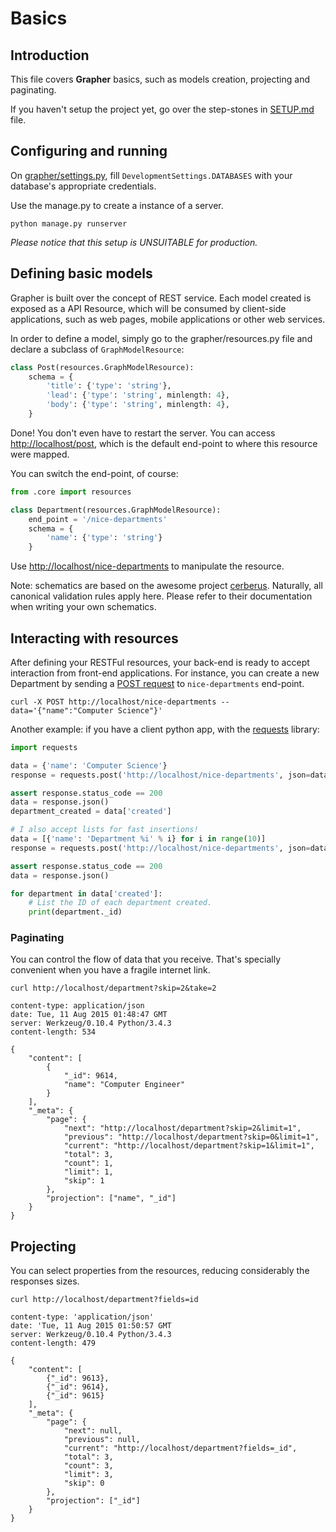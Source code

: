 # Basics

## Introduction
This file covers **Grapher** basics, such as models creation, projecting and paginating.

If you haven't setup the project yet, go over the step-stones in 
[SETUP.md](https://github.com/lucasdavid/grapher/blob/master/docs/SETUP.md) file.

## Configuring and running

On [grapher/settings.py](https://github.com/lucasdavid/grapher/blob/master/grapher/settings.py), fill
`DevelopmentSettings.DATABASES` with your database's appropriate credentials.

Use the manage.py to create a instance of a server.
```shell
python manage.py runserver
```
*Please notice that this setup is UNSUITABLE for production.*

## Defining basic models

Grapher is built over the concept of REST service. Each model created is exposed as a API Resource, 
which will be consumed by client-side applications, such as web pages, mobile applications or other web services.

In order to define a model, simply go to the grapher/resources.py file and declare a subclass of `GraphModelResource`:

```py
class Post(resources.GraphModelResource):
    schema = {
        'title': {'type': 'string'},
        'lead': {'type': 'string', minlength: 4},
        'body': {'type': 'string', minlength: 4},
    }

```

Done! You don't even have to restart the server. You can access [http://localhost/post](http://localhost/post), which
is the default end-point to where this resource were mapped.

You can switch the end-point, of course:

```py
from .core import resources

class Department(resources.GraphModelResource):
    end_point = '/nice-departments'
    schema = {
        'name': {'type': 'string'}
    }

```

Use [http://localhost/nice-departments](http://localhost/nice-departments) to manipulate the resource.

Note: schematics are based on the awesome project [cerberus](docs.python-cerberus.org/).
Naturally, all canonical validation rules apply here.
Please refer to their documentation when writing your own schematics.

## Interacting with resources

After defining your RESTFul resources, your back-end is ready to accept interaction from front-end applications.
For instance, you can create a new Department by sending a [POST request](https://en.wikipedia.org/wiki/POST_(HTTP))
to `nice-departments` end-point.
```shell
curl -X POST http://localhost/nice-departments --data='{"name":"Computer Science"}'
```

Another example: if you have a client python app, with the [requests](http://www.python-requests.org/en/latest/) 
library:
```py
import requests

data = {'name': 'Computer Science'}
response = requests.post('http://localhost/nice-departments', json=data)

assert response.status_code == 200
data = response.json()
department_created = data['created']

# I also accept lists for fast insertions!
data = [{'name': 'Department %i' % i} for i in range(10)]
response = requests.post('http://localhost/nice-departments', json=data)

assert response.status_code == 200
data = response.json()

for department in data['created']:
    # List the ID of each department created.
    print(department._id)

```


### Paginating
You can control the flow of data that you receive.
That's specially convenient when you have a fragile internet link.

```shell
curl http://localhost/department?skip=2&take=2
```

```http
content-type: application/json
date: Tue, 11 Aug 2015 01:48:47 GMT
server: Werkzeug/0.10.4 Python/3.4.3
content-length: 534

{
    "content": [
        {
            "_id": 9614,
            "name": "Computer Engineer"
        }
    ],
    "_meta": {
        "page": {
            "next": "http://localhost/department?skip=2&limit=1",
            "previous": "http://localhost/department?skip=0&limit=1",
            "current": "http://localhost/department?skip=1&limit=1",
            "total": 3,
            "count": 1,
            "limit": 1,
            "skip": 1
        },
        "projection": ["name", "_id"]
    }
}
```

## Projecting
You can select properties from the resources, reducing considerably the responses sizes.

```shell
curl http://localhost/department?fields=id
```

```http
content-type: 'application/json'
date: 'Tue, 11 Aug 2015 01:50:57 GMT
server: Werkzeug/0.10.4 Python/3.4.3
content-length: 479

{
    "content": [
        {"_id": 9613},
        {"_id": 9614},
        {"_id": 9615}
    ],
    "_meta": {
        "page": {
            "next": null,
            "previous": null,
            "current": "http://localhost/department?fields=_id",
            "total": 3,
            "count": 3,
            "limit": 3,
            "skip": 0
        },
        "projection": ["_id"]
    }
}
```
